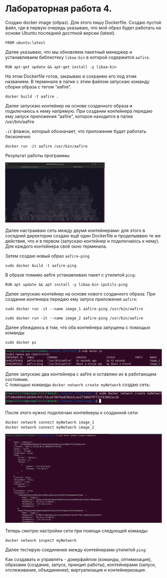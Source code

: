 
# Лабораторная работа 4.

Создаю docker image (образ). Для этого пишу Dockerfile. Создаю пустой файл, где в первую очередь указываю, что мой образ будет работать на основе Ubuntu последней достпной версии (latest).  
```
FROM ubuntu:latest
```
Далее указываю, что мы обновляем пакетный менеджер и устанавливаем библиотеку `libaa-bin` в которой содержится `aafire`. 
```
RUN apt-get update && apt-get install -y libaa-bin
```
На этом Dockerfile готов, закрываю и сохраняю его под этим названием. В терминале в папке с этим файлом запускаю команду сборки образа с тегом “aafire”.
```
docker build -t aafire .
```
Далее запускаю контейнер на основе созданного образа и подключаюсь к нему напрямую. При создании контейнера передаю ему запуск приложения “aafire”, которое находится в папке /usr/bin/aafire

`-it` флажок, который обозначает, что приложение будет работать бесконечно

```
docker run -it aafire /usr/bin/aafire
```

Результат работы программы:

![image!](result.png)

Далее настраиваю сеть между двумя контейнерами: для этого в соседней директории создаю ещё один Dockerfile и проделывваю те же действия, что и в первом (запускаю контейнер и подключаюсь к нему). Для каждого контейнера своё окно терминала.

Затем создаю новый образ `aafire-ping`
```
sudo docker build -t aafire-ping
```

В образе помимо aafire устанавливаю пакет с утилитой `ping`:

```
RUN apt update && apt install -y libaa-bin iputils-ping
```

Далее запускаю контейнер на основе нового созданного образа. При создании контенера передаю ему запуск приложения `aafire`:
```
sudo docker run -it --name image_1 aafire-ping /usr/bin/aafire
```
```
sudo docker run -it --name image_2 aafire-ping /usr/bin/aafire
```
Далее убеждаюсь в том, что оба контейнера запущены с помощью команды
```
sudo docker ps
```
![image!](dockerps.png)

Далее запускаю два контейнера с aafire и оставляю их в работающем состоянии.  
С помощью команды `docker network create myNetwork` создаю сеть:

![image!](createnetwork.png)

После этого нужно подключаю контейнеры к созданной сети:
```
docker network connect myNetwork image_1
docker network connect myNetwork image_2
```
![image!](connectnetwork.png)

Теперь смотрю настройки сети при помощи следующей команды:
```
docker network inspect myNetwork
```
Далее тестирую соединение между контейнерами утилитой `ping`:



Как создавать и управлять - докерфайлом (команды, оптимизация), образами (создание, запуск, принцип работы), контейнерами (запуск, отслеживание, объединение); виртуализация и контейнеризация. 
